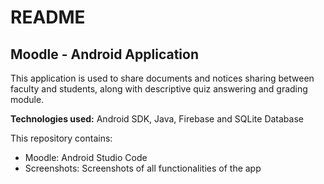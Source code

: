 # README

## Moodle - Android Application
This application is used to share documents and notices sharing between faculty and students, along with descriptive quiz answering and grading module.

**Technologies used:** Android SDK, Java, Firebase and SQLite Database

This repository contains:
- Moodle: Android Studio Code
- Screenshots: Screenshots of all functionalities of the app
